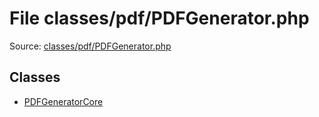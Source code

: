 File classes/pdf/PDFGenerator.php
=========

Source: [classes/pdf/PDFGenerator.php](https://github.com/PrestaShop/PrestaShop/blob/1.5.3.0/classes/pdf/PDFGenerator.php)


Classes
-------

* [PDFGeneratorCore](class.PDFGeneratorCore.md)

